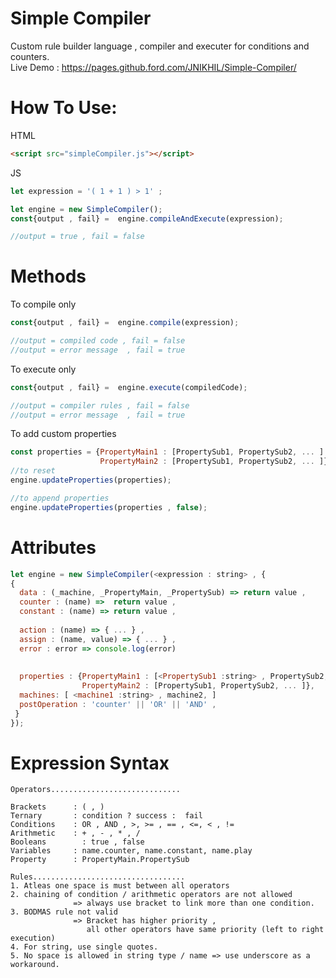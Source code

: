 # Simple Compiler
Custom rule builder language , compiler and executer for conditions and counters.  
Live Demo : https://pages.github.ford.com/JNIKHIL/Simple-Compiler/  
  
# How To Use:  
  
HTML  
```html
<script src="simpleCompiler.js"></script> 
```  
JS  
```javascript
let expression = '( 1 + 1 ) > 1' ;

let engine = new SimpleCompiler();
const{output , fail} =  engine.compileAndExecute(expression);

//output = true , fail = false
```

# Methods  

To compile only
```javascript
const{output , fail} =  engine.compile(expression);

//output = compiled code , fail = false
//output = error message  , fail = true
```
To execute only 
```javascript
const{output , fail} =  engine.execute(compiledCode);

//output = compiler rules , fail = false
//output = error message  , fail = true
```

To add custom properties
```javascript
const properties = {PropertyMain1 : [PropertySub1, PropertySub2, ... ] ,
                    PropertyMain2 : [PropertySub1, PropertySub2, ... ]};
//to reset 
engine.updateProperties(properties);

//to append properties 
engine.updateProperties(properties , false);

```

# Attributes

```javascript
let engine = new SimpleCompiler(<expression : string> , {
{
  data : (_machine, _PropertyMain, _PropertySub) => return value , 
  counter : (name) =>  return value , 
  constant : (name) => return value , 
  
  action : (name) => { ... } ,
  assign : (name, value) => { ... } ,
  error : error => console.log(error)
  
  
  properties : {PropertyMain1 : [<PropertySub1 :string> , PropertySub2, ... ] ,
                PropertyMain2 : [PropertySub1, PropertySub2, ... ]}, 
  machines: [ <machine1 :string> , machine2, ]
  postOperation : 'counter' || 'OR' || 'AND' ,
 }
});
```

# Expression Syntax

```
Operators.............................

Brackets      : ( , )
Ternary       : condition ? success :  fail
Conditions    : OR , AND , >, >= , == , <=, < , !=
Arithmetic    : + , - , * , / 
Booleans	    : true , false 
Variables     : name.counter, name.constant, name.play
Property      : PropertyMain.PropertySub

Rules..................................
1. Atleas one space is must between all operators
2. chaining of condition / arithmetic operators are not allowed 
              => always use bracket to link more than one condition.
3. BODMAS rule not valid 
              => Bracket has higher priority ,
                 all other operators have same priority (left to right execution)
4. For string, use single quotes.
5. No space is allowed in string type / name => use underscore as a workaround.

```

